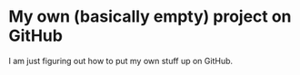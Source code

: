 # My own (basically empty) project on GitHub

I am just figuring out how to put my own stuff
up on GitHub.